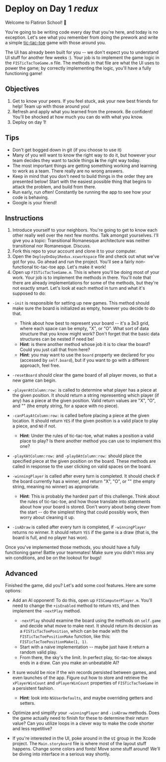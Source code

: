 # Deploy on Day 1 *redux*

Welcome to Flatiron School! :blue_heart:

You're going to be writing code every day that you're here, and today is no exception. Let's see what you remember from doing the prework and write a simple [tic-tac-toe](https://en.wikipedia.org/wiki/Tic_tac_toe) game with those around you.

The UI has already been built for you -- we don't expect you to understand UI stuff for another few weeks :). Your job is to implement the game logic in the `FISTicTacToeGame.m` file. The methods in that file are what the UI uses to power the game; by correctly implementing the logic, you'll have a fully functioning game!


## Objectives

1. Get to know your peers. If you feel stuck, ask your new best friends for help! Team up with those around you!
2. Refresh and apply what you learned from the prework. Be confident! You'll be shocked at how much you can do with what you know.
3. Deploy on day 1!


## Tips

* Don't get bogged down in git (if you choose to use it)
* Many of you will want to know the right way to do it, but however your team decides they want to tackle things **is** the right way today.
* The most important things are getting something working and learning to work as a team. There really are no wrong answers. 
* Keep in mind that you don't need to build things in the order they are presented below! Start with the easiest possible thing that begins to attack the problem, and build from there.
* Run early, run often! Constantly be running the app to see how your code is behaving.
* Google is your friend!


## Instructions

1. Introduce yourself to your neighbors. You're going to get to know each other really well over the next few months. Talk amongst yourselves. I'll give you a topic: Transitional Romanesque architecture was neither transitional nor Romanesque. Discuss.
2. Fork this repo to your account and clone it to your computer.
3. Open the `DeployOnDay1Redux.xcworkspace` file and check out what we've got for you. Go ahead and run the project. You'll see a fairly non-functional tic-tac-toe app. Let's make it work!
4. Open up `FISTicTacToeGame.m`. This is where you'll be doing most of your work. Your job is to implement the methods in there. You'll note that there are already implementations for some of the methods, but they're not exactly smart. Let's look at each method in turn and what it's supposed to do:

* `-init` is responsible for setting up new games. This method should make sure the board is initialized as empty, however you decide to do that.
    * Think about how best to represent your board -- it's a 3x3 grid, where each space can be empty, "X", or "O". What sort of data structure that you know might work? Don't forget that the basic data structures can be nested if need be!
    * **Hint**: is there another method whose job it is to clear the board? Could you just call that from here?
    * **Hint**: you may want to use the `board` property we declared for you (accessed by `self.board`), but if you want to go with a different approach, feel free.

* `-resetBoard` should clear the game board of all player moves, so that a new game can begin.

* `-playerAtColumn:row:` is called to determine what player has a piece at the given position. It should return a string representing which player (if any) has a piece at the given position. Valid return values are "X", "O", and "" (the empty string, for a space with no piece).

* `-canPlayAtColumn:row:` is called before placing a piece at the given location. It should return `YES` if the given position is a valid place to play a piece, and `NO` if not.
    * **Hint**: Under the rules of tic-tac-toe, what makes a position a valid place to play? Is there another method you can use to implement this one?

* `-playXAtColumn:row:` and `-playOAtColumn:row:` should place the specified piece at the given position on the board. These methods are called in response to the user clicking on valid spaces on the board.

* `-winningPlayer` is called after every turn is completed. It should check if the board currently has a winner, and return "X", "O", or "" (the empty string, meaning no winner) as appropriate.
    * **Hint**: This is probably the hardest part of this challenge. Think about the rules of tic-tac-toe, and how those translate into statements about how your board is stored. Don't worry about being clever from the start -- do the simplest thing that could possibly work, then worry about cleaning it up.

* `-isADraw` is called after every turn is completed, if `-winningPlayer` returns no winner. It should return `YES` if the game is a draw (that is, the board is full, and no player has won).



Once you've implemented those methods, you should have a fully functioning game! Battle your teammates! Make sure you didn't miss any win conditions, and be on the lookout for bugs!


## Advanced

Finished the game, did you? Let's add some cool features. Here are some options:

* Add an AI opponent! To do this, open up `FISComputerPlayer.m`. You'll need to change the `+isEnabled` method to return `YES`, and then implement the `-nextPlay` method.
    * `-nextPlay` should examine the board using the methods on `self.game` and decide what move to make next. It should return its decision as a `FISTicTacToePosition`, which can be made with the `FISTicTacToePositionMake` function, like this: `FISTicTacToePositionMake(1, 1)`.
    * Start with a naive implementation -- maybe just have it return a random valid play.
    * From there, the sky's the limit. In perfect play, tic-tac-toe always ends in a draw. Can you make an unbeatable AI?

* It sure would be nice if the win records persisted between games, and even launches of the app. Figure out how to store and retrieve the `xPlayerWinCount` and `oPlayerWinCount` properties of `FISTicTacToeGame` in a persistent fashion.
    * **Hint**: look into `NSUserDefaults`, and maybe overriding getters and setters.

* Optimize and simplify your `-winningPlayer` and `-isADraw` methods. Does the game actually need to finish for these to determine their return value? Can you utilize loops in a clever way to make the code shorter and less repetitive?

* If you're interested in the UI, poke around in the `UI` group in the Xcode project. The `Main.storyboard` file is where most of the layout stuff happens. Change some colors and fonts! Move some stuff around! We'll be diving into interface in a serious way shortly.
